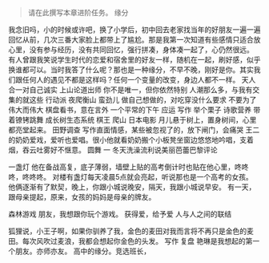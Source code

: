 >请在此撰写本章进阶任务。
缘分

我念旧吗，小的时候或许吧，换了小学后，初中回去老家找当年的好朋友一遍一遍回忆从前，几次三番大家脸上都带上了尴尬。那是我第一次知道有些感情只适合放心里，没有参与经历，没有共同回忆，强行拼凑，身体凑一起了，心仍然很远。
有人曾跟我笑说学生时代的恋爱和宿舍里的好友一样，随机在一起，刷好感，似乎换谁都可以。当时我答了什么呢？那也是一种缘分，不早不晚，刚好是你。其实我们跟任何人的遇见不都是这样吗？任何一个变量的改变，身边人都不一样。
天人合一对自己诚实
上山论道出师
你不是唯一，但你依然特别
人潮那么多，与我有交集的就这些
行动派
夜爬衡山
蛮劲儿
做自己想做的，对吃穿没什么要求
不要为了伟大而伟大
棋盘看书，意在言外
一个平常的下午
应运
写作
举个栗子
诗歌营养
带着镣铐跳舞
成长树生态系统
棋王
爬山
日本电影
月儿悬于树上，置身树间，心里都亮堂起来。
田野调查
写作直面情感，某些被忽视了的，放下闸门，会痛哭
王二的奶奶爱戏，爱听也爱唱。很小他就看奶奶搬个小板凳坐窗边悠悠地吟唱，支着烟，吞云吐雾好不惬意。
圆舞
一
冬天洗澡流利说美丽芭蕾巴黎评论

一盏灯
他在备战高复，底子薄弱，墙壁上贴的高考倒计时也贴在他心里，咚咚咚，咚咚咚。
对楼有盏灯每天凌晨5点就会亮起，听说那也是一个高考的女孩。
他俩逐渐有了默契，晚上，你跟小城说晚安，隔天，我跟小城说早安。
有一天，跟母亲提起，原来，女孩的妈妈是母亲的牌友。

森林游戏
朋友，我想跟你玩个游戏。
获得爱，给予爱
人与人之间的联结

狐狸说，小王子啊，如果你驯养了我，金色的麦田对我而言将不再只是金色的麦田。每次风吹过麦浪，我都会想起你金色的头发。
写作
复盘
艳琳是我想起的第一个朋友。亦师亦友。
高中的缘分。竞选班长，
































